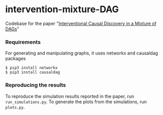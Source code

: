# intervention-mixture-DAG
Codebase for the paper "[Interventional Causal Discovery in a Mixture of DAGs](https://arxiv.org/abs/2406.08666)"

### Requirements
For generating and manipulating graphs, it uses networkx and causaldag packages
```
$ pip3 install networkx
$ pip3 install causaldag
```
### Reproducing the results
To reproduce the simulation results reported in the paper, run `run_simulations.py`.
To generate the plots from the simulations, run `plots.py`.
